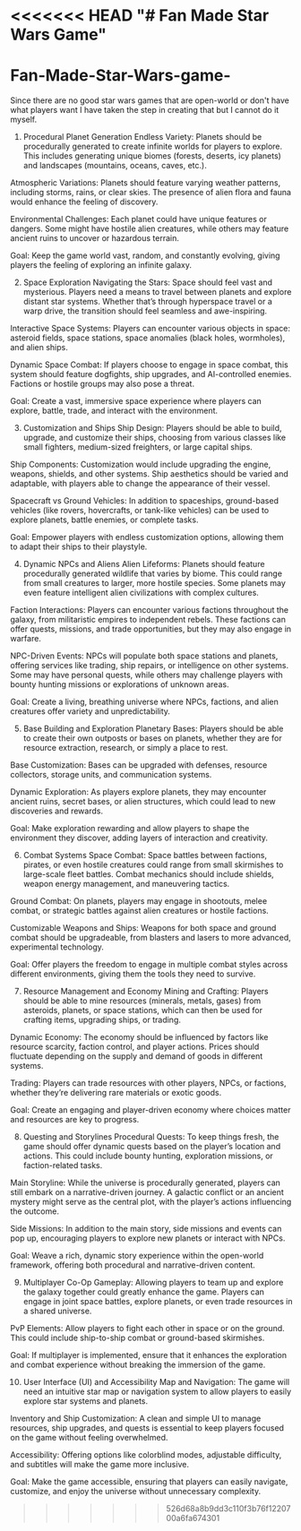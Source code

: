 <<<<<<< HEAD
"# Fan Made Star Wars Game" 
=======
# Fan-Made-Star-Wars-game-
Since there are no good star wars games that are open-world or don't have what players want I have taken the step in creating that but I cannot do it myself. 

1. Procedural Planet Generation
Endless Variety: Planets should be procedurally generated to create infinite worlds for players to explore. This includes generating unique biomes (forests, deserts, icy planets) and landscapes (mountains, oceans, caves, etc.).

Atmospheric Variations: Planets should feature varying weather patterns, including storms, rains, or clear skies. The presence of alien flora and fauna would enhance the feeling of discovery.

Environmental Challenges: Each planet could have unique features or dangers. Some might have hostile alien creatures, while others may feature ancient ruins to uncover or hazardous terrain.

Goal: Keep the game world vast, random, and constantly evolving, giving players the feeling of exploring an infinite galaxy.

2. Space Exploration
Navigating the Stars: Space should feel vast and mysterious. Players need a means to travel between planets and explore distant star systems. Whether that’s through hyperspace travel or a warp drive, the transition should feel seamless and awe-inspiring.

Interactive Space Systems: Players can encounter various objects in space: asteroid fields, space stations, space anomalies (black holes, wormholes), and alien ships.

Dynamic Space Combat: If players choose to engage in space combat, this system should feature dogfights, ship upgrades, and AI-controlled enemies. Factions or hostile groups may also pose a threat.

Goal: Create a vast, immersive space experience where players can explore, battle, trade, and interact with the environment.

3. Customization and Ships
Ship Design: Players should be able to build, upgrade, and customize their ships, choosing from various classes like small fighters, medium-sized freighters, or large capital ships.

Ship Components: Customization would include upgrading the engine, weapons, shields, and other systems. Ship aesthetics should be varied and adaptable, with players able to change the appearance of their vessel.

Spacecraft vs Ground Vehicles: In addition to spaceships, ground-based vehicles (like rovers, hovercrafts, or tank-like vehicles) can be used to explore planets, battle enemies, or complete tasks.

Goal: Empower players with endless customization options, allowing them to adapt their ships to their playstyle.

4. Dynamic NPCs and Aliens
Alien Lifeforms: Planets should feature procedurally generated wildlife that varies by biome. This could range from small creatures to larger, more hostile species. Some planets may even feature intelligent alien civilizations with complex cultures.

Faction Interactions: Players can encounter various factions throughout the galaxy, from militaristic empires to independent rebels. These factions can offer quests, missions, and trade opportunities, but they may also engage in warfare.

NPC-Driven Events: NPCs will populate both space stations and planets, offering services like trading, ship repairs, or intelligence on other systems. Some may have personal quests, while others may challenge players with bounty hunting missions or explorations of unknown areas.

Goal: Create a living, breathing universe where NPCs, factions, and alien creatures offer variety and unpredictability.

5. Base Building and Exploration
Planetary Bases: Players should be able to create their own outposts or bases on planets, whether they are for resource extraction, research, or simply a place to rest.

Base Customization: Bases can be upgraded with defenses, resource collectors, storage units, and communication systems.

Dynamic Exploration: As players explore planets, they may encounter ancient ruins, secret bases, or alien structures, which could lead to new discoveries and rewards.

Goal: Make exploration rewarding and allow players to shape the environment they discover, adding layers of interaction and creativity.

6. Combat Systems
Space Combat: Space battles between factions, pirates, or even hostile creatures could range from small skirmishes to large-scale fleet battles. Combat mechanics should include shields, weapon energy management, and maneuvering tactics.

Ground Combat: On planets, players may engage in shootouts, melee combat, or strategic battles against alien creatures or hostile factions.

Customizable Weapons and Ships: Weapons for both space and ground combat should be upgradeable, from blasters and lasers to more advanced, experimental technology.

Goal: Offer players the freedom to engage in multiple combat styles across different environments, giving them the tools they need to survive.

7. Resource Management and Economy
Mining and Crafting: Players should be able to mine resources (minerals, metals, gases) from asteroids, planets, or space stations, which can then be used for crafting items, upgrading ships, or trading.

Dynamic Economy: The economy should be influenced by factors like resource scarcity, faction control, and player actions. Prices should fluctuate depending on the supply and demand of goods in different systems.

Trading: Players can trade resources with other players, NPCs, or factions, whether they’re delivering rare materials or exotic goods.

Goal: Create an engaging and player-driven economy where choices matter and resources are key to progress.

8. Questing and Storylines
Procedural Quests: To keep things fresh, the game should offer dynamic quests based on the player’s location and actions. This could include bounty hunting, exploration missions, or faction-related tasks.

Main Storyline: While the universe is procedurally generated, players can still embark on a narrative-driven journey. A galactic conflict or an ancient mystery might serve as the central plot, with the player’s actions influencing the outcome.

Side Missions: In addition to the main story, side missions and events can pop up, encouraging players to explore new planets or interact with NPCs.

Goal: Weave a rich, dynamic story experience within the open-world framework, offering both procedural and narrative-driven content.

9. Multiplayer 
Co-Op Gameplay: Allowing players to team up and explore the galaxy together could greatly enhance the game. Players can engage in joint space battles, explore planets, or even trade resources in a shared universe.

PvP Elements: Allow players to fight each other in space or on the ground. This could include ship-to-ship combat or ground-based skirmishes.

Goal: If multiplayer is implemented, ensure that it enhances the exploration and combat experience without breaking the immersion of the game.

10. User Interface (UI) and Accessibility
Map and Navigation: The game will need an intuitive star map or navigation system to allow players to easily explore star systems and planets.

Inventory and Ship Customization: A clean and simple UI to manage resources, ship upgrades, and quests is essential to keep players focused on the game without feeling overwhelmed.

Accessibility: Offering options like colorblind modes, adjustable difficulty, and subtitles will make the game more inclusive.

Goal: Make the game accessible, ensuring that players can easily navigate, customize, and enjoy the universe without unnecessary complexity.

>>>>>>> 526d68a8b9dd3c110f3b76f1220700a6fa674301

